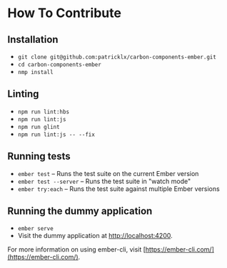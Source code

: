 # How To Contribute

## Installation

* `git clone git@github.com:patricklx/carbon-components-ember.git`
* `cd carbon-components-ember`
* `nmp install`

## Linting

* `npm run lint:hbs`
* `npm run lint:js`
* `npm run glint`
* `npm run lint:js -- --fix`

## Running tests

* `ember test` – Runs the test suite on the current Ember version
* `ember test --server` – Runs the test suite in "watch mode"
* `ember try:each` – Runs the test suite against multiple Ember versions

## Running the dummy application

* `ember serve`
* Visit the dummy application at [http://localhost:4200](http://localhost:4200).

For more information on using ember-cli, visit [https://ember-cli.com/](https://ember-cli.com/).
